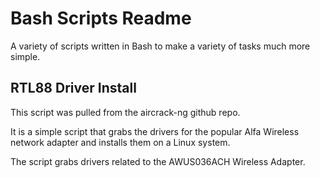 # Bash Scripts Readme

A variety of scripts written in Bash to make a variety of tasks much more simple.

## RTL88 Driver Install

This script was pulled from the aircrack-ng github repo.

It is a simple script that grabs the drivers for the popular Alfa Wireless network adapter and installs them on a Linux system.

The script grabs drivers related to the AWUS036ACH Wireless Adapter.

